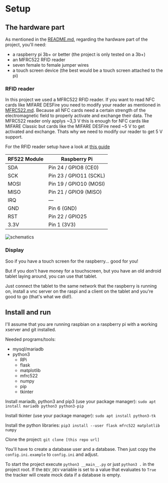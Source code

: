 Setup
===

The hardware part
---

As mentioned in the [README.md](../README.md), regarding the hardware part of
the project, you'll need:
- a raspberry pi 3b+ or better (the project is only tested on a 3b+)
- an MFRC522 RFID reader
- seven female to female jumper wires
- a touch screen device (the best would be a touch screen attached to the pi)

### RFID reader

In this project we used a MFRC522 RFID reader. If you want to read NFC cards like MIFARE DESFire you need to modify your reader as mentioned in [MFRC522.md](./MFRC522.md).
Because all NFC cards need a certain strength of the electromagnetic field to properly activate and exchange their data. The MFRC522 reader only applys ~3,3 V this is enough for NFC cards like MIFARE Classic
but cards like the MIFARE DESFire need ~5 V to get activated and exchange. Thats why we need to modify our reader to get 5 V support.

For the RFID reader setup have a look at [this guide](https://tutorials-raspberrypi.de/raspberry-pi-rfid-rc522-tueroeffner-nfc/)

| RF522 Module | Raspberry Pi           |
|--------------|------------------------|
| SDA          | Pin 24 / GPIO8 (CE0)   |
| SCK          | Pin 23 / GPIO11 (SCKL) |
| MOSI         | Pin 19 / GPIO10 (MOSI) |
| MISO         | Pin 21 / GPIO9 (MISO)  |
| IRQ          | —                      |
| GND          | Pin 6 (GND)            |
| RST          | Pin 22 / GPIO25        |
| 3.3V         | Pin 1 (3V3)            |

![schematics](https://tutorials-raspberrypi.de/wp-content/uploads/Raspberry-Pi-RFID-RC522-NFC_Steckplatine-600x391.png)

### Display

Soo if you have a touch screen for the raspberry... good for you!

But if you don't have money for a touchscreen, but you have an old android
tablet laying around, you can use that tablet.

Just connect the tablet to the same network that the raspberry is running on,
install a vnc server on the raspi and a client on the tablet and you're good to
go (that's what we did!).


Install and run
---

I'll assume that you are running raspbian on a raspberry pi with a working
xserver and git installed.

Needed programs/tools:
- mysql/mariadb
- python3
  - RPi
  - flask
  - matplotlib
  - mfrc522
  - numpy
  - pip
  - tkinter

Install mariadb, python3 and pip3 (use your package manager):
`sudo apt install mariadb python3 python3-pip`

Install tkinter (use your package manager):
`sudo apt install python3-tk`

Install the python libraries:
`pip3 install --user flask mfrc522 matplotlib numpy`

Clone the project:
`git clone [this repo url]`

You'll have to create a database user and a database.
Then just copy the `config.ini.example` to `config.ini` and adjust.

To start the project execute `python3 __main__.py` or just `python3 .` in the
project root. If the `BEV_DEV` variable is set to a value that evaluates to
`True` the tracker will create mock data if a database is empty.
